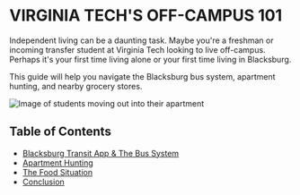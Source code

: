 # VIRGINIA TECH'S OFF-CAMPUS 101

Independent living can be a daunting task. Maybe you're a freshman or incoming transfer student at Virginia Tech looking to live off-campus. Perhaps it's your first time living alone or your first time living in Blacksburg.

This guide will help you navigate the Blacksburg bus system, apartment hunting, and nearby grocery stores. 

![Image of students moving out into their apartment](https://housing.vt.edu/content/housing_vt_edu/en/experience/movein/_jcr_content/article-image.transform/m-medium/image.jpg)

## Table of Contents
- [Blacksburg Transit App & The Bus System](Blacksburg-Transit-App-&-The-Bus-System)
- [Apartment Hunting](../Apartment-Hunting)
- [The Food Situation](The-Food-Situation)
- [Conclusion](Conclusion)